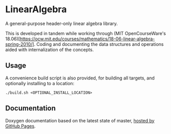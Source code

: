 # LinearAlgebra

A general-purpose header-only linear algebra library.

This is developed in tandem while working through (MIT OpenCourseWare's 18.06)[https://ocw.mit.edu/courses/mathematics/18-06-linear-algebra-spring-2010/].  Coding and documenting the data structures and operations aided with internalization of the concepts.

## Usage

A convenience build script is also provided, for building all targets, and optionally installing to a location:
```
./build.sh <OPTIONAL_INSTALL_LOCATION>
```

## Documentation

Doxygen documentation based on the latest state of master, [hosted by GitHub Pages](https://moddyz.github.io/LinearAlgebra/).
